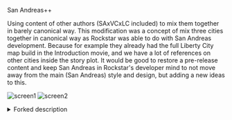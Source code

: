 San Andreas++

Using content of other authors (SAxVCxLC included) to mix them together in barely canonical way. This modification was a concept of mix three cities together in canonical way as Rockstar was able to do with San Andreas development. Because for example they already had the full Liberty City map build in the Introduction movie, and we have a lot of references on other cities inside the story plot. It would be good to restore a pre-release content and keep San Andreas in Rockstar's developer mind to not move away from the main (San Andreas) style and design, but adding a new ideas to this.

![screen1](https://github.com/u64x86/sapp/master/screens/photo_2024-03-12_02-35-42.jpg)
![screen2](https://github.com/u64x86/sapp/master/screens/photo_2024-03-12_01-39-58.jpg)


<details> 
  <summary>Forked description</summary>
[SAxVCxLC](https://github.com/u64x86/sapp/edit/master/README.old)
</details>

